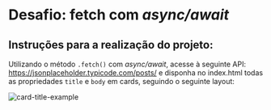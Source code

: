# Desafio: fetch com *async/await*

## Instruções para a realização do projeto:

Utilizando o método `.fetch()` com *async/await*, acesse à seguinte API: https://jsonplaceholder.typicode.com/posts/ e disponha no index.html todas as propriedades `title` e `body` em cards, seguindo o seguinte layout:

![card-title-example](../../assets/card-title-example.png)


